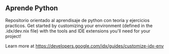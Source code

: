 ## Aprende Python
Repositorio orientado al aprendisaje de python con teoria y ejercicios practicos. 
Get started by customizing your environment (defined in the .idx/dev.nix file) with the tools and IDE extensions you'll need for your project!

Learn more at https://developers.google.com/idx/guides/customize-idx-env
